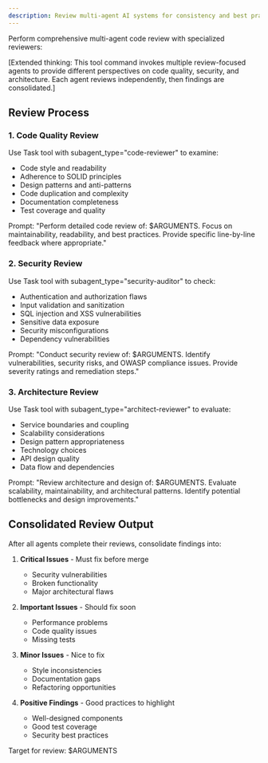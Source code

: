 ```yaml
---
description: Review multi-agent AI systems for consistency and best practices
---
```


Perform comprehensive multi-agent code review with specialized reviewers:

[Extended thinking: This tool command invokes multiple review-focused agents to provide different perspectives on code quality, security, and architecture. Each agent reviews independently, then findings are consolidated.]

## Review Process

### 1. Code Quality Review
Use Task tool with subagent_type="code-reviewer" to examine:
- Code style and readability
- Adherence to SOLID principles
- Design patterns and anti-patterns
- Code duplication and complexity
- Documentation completeness
- Test coverage and quality

Prompt: "Perform detailed code review of: $ARGUMENTS. Focus on maintainability, readability, and best practices. Provide specific line-by-line feedback where appropriate."

### 2. Security Review
Use Task tool with subagent_type="security-auditor" to check:
- Authentication and authorization flaws
- Input validation and sanitization
- SQL injection and XSS vulnerabilities
- Sensitive data exposure
- Security misconfigurations
- Dependency vulnerabilities

Prompt: "Conduct security review of: $ARGUMENTS. Identify vulnerabilities, security risks, and OWASP compliance issues. Provide severity ratings and remediation steps."

### 3. Architecture Review
Use Task tool with subagent_type="architect-reviewer" to evaluate:
- Service boundaries and coupling
- Scalability considerations
- Design pattern appropriateness
- Technology choices
- API design quality
- Data flow and dependencies

Prompt: "Review architecture and design of: $ARGUMENTS. Evaluate scalability, maintainability, and architectural patterns. Identify potential bottlenecks and design improvements."

## Consolidated Review Output

After all agents complete their reviews, consolidate findings into:

1. **Critical Issues** - Must fix before merge
   - Security vulnerabilities
   - Broken functionality
   - Major architectural flaws

2. **Important Issues** - Should fix soon
   - Performance problems
   - Code quality issues
   - Missing tests

3. **Minor Issues** - Nice to fix
   - Style inconsistencies
   - Documentation gaps
   - Refactoring opportunities

4. **Positive Findings** - Good practices to highlight
   - Well-designed components
   - Good test coverage
   - Security best practices

Target for review: $ARGUMENTS
